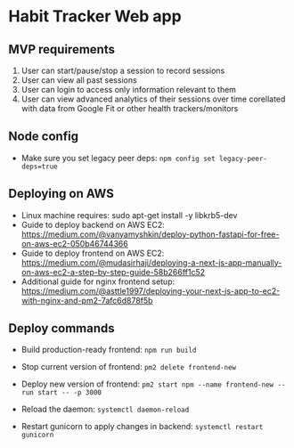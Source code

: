 # Habit Tracker Web app
## MVP requirements
1. User can start/pause/stop a session to record sessions
2. User can view all past sessions
3. User can login to access only information relevant to them
4. User can view advanced analytics of their sessions over time corellated with data from Google Fit or other health trackers/monitors

## Node config
- Make sure you set legacy peer deps: `npm config set legacy-peer-deps=true`

## Deploying on AWS
- Linux machine requires: sudo apt-get install -y libkrb5-dev
- Guide to deploy backend on AWS EC2: https://medium.com/@vanyamyshkin/deploy-python-fastapi-for-free-on-aws-ec2-050b46744366
- Guide to deploy frontend on AWS EC2: https://medium.com/@mudasirhaji/deploying-a-next-js-app-manually-on-aws-ec2-a-step-by-step-guide-58b266ff1c52
- Additional guide for nginx frontend setup: https://medium.com/@asttle1997/deploying-your-next-js-app-to-ec2-with-nginx-and-pm2-7afc6d878f5b

## Deploy commands
- Build production-ready frontend: `npm run build`
- Stop current version of frontend: `pm2 delete frontend-new`
- Deploy new version of frontend: `pm2 start npm --name frontend-new -- run start -- -p 3000`

- Reload the daemon: `systemctl daemon-reload`
- Restart gunicorn to apply changes in backend: `systemctl restart gunicorn`

